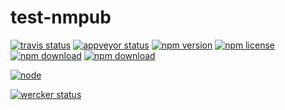 # test-nmpub
<!-- badge -->
[![travis status](https://img.shields.io/travis/GitScrum/test-npmpub.svg)](https://travis-ci.org/GitScrum/test-npmpub)
[![appveyor status](https://img.shields.io/travis/GitScrum/test-npmpub.svg)](https://ci.appveyor.com/project/GitScrum/test-npmpub)
[![npm version](https://img.shields.io/npm/v/test-npmpub.svg)](https://www.npmjs.com/package/test-npmpub)
[![npm license](https://img.shields.io/npm/l/test-npmpub.svg)](https://www.npmjs.com/package/test-npmpub)
[![npm download](https://img.shields.io/npm/dm/test-npmpub.svg)](https://www.npmjs.com/package/test-npmpub)
[![npm download](https://img.shields.io/npm/dt/test-npmpub.svg)](https://www.npmjs.com/package/test-npmpub)
<!-- endbadge -->
[![node](https://img.shields.io/node/v/post-sequence.svg?maxAge=2592000&style=flat-square)]()

[![wercker status](https://app.wercker.com/status/90774e97d7aeda427ac1f8df1685e362/m "wercker status")](https://app.wercker.com/project/bykey/90774e97d7aeda427ac1f8df1685e362)
